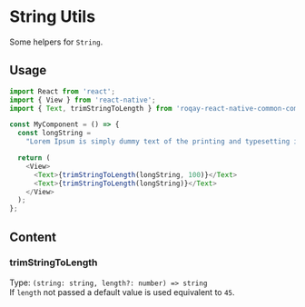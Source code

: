 # String Utils

Some helpers for `String`.

## Usage

```js
import React from 'react';
import { View } from 'react-native';
import { Text, trimStringToLength } from 'roqay-react-native-common-components';

const MyComponent = () => {
  const longString =
    "Lorem Ipsum is simply dummy text of the printing and typesetting industry. Lorem Ipsum has been the industry's standard dummy text ever since the 1500s, when an unknown printer took a galley of type and scrambled it to make a type specimen book. It has survived not only five centuries, but also the leap into electronic typesetting, remaining essentially unchanged. It was popularised in the 1960s with the release of Letraset sheets containing Lorem Ipsum passages, and more recently with desktop publishing software like Aldus PageMaker including versions of Lorem Ipsum.";

  return (
    <View>
      <Text>{trimStringToLength(longString, 100)}</Text>
      <Text>{trimStringToLength(longString)}</Text>
    </View>
  );
};
```

## Content

### trimStringToLength

Type: `(string: string, length?: number) => string`  
If `length` not passed a default value is used equivalent to `45`.

